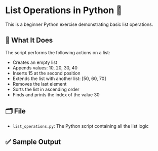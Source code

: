 # List Operations in Python 🐍

This is a beginner Python exercise demonstrating basic list operations.

## 🔧 What It Does

The script performs the following actions on a list:

- Creates an empty list
- Appends values: 10, 20, 30, 40
- Inserts 15 at the second position
- Extends the list with another list: [50, 60, 70]
- Removes the last element
- Sorts the list in ascending order
- Finds and prints the index of the value 30

## 🗂️ File

- `list_operations.py`: The Python script containing all the list logic

## ✅ Sample Output

